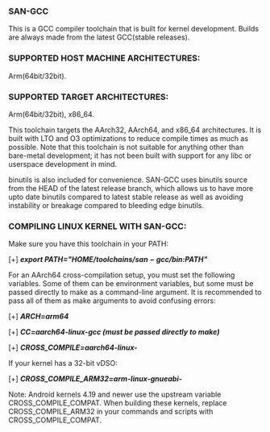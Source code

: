 ###                 SAN-GCC

This is a GCC compiler toolchain that is built for kernel development. Builds are always made from the latest GCC(stable releases).

### SUPPORTED HOST MACHINE ARCHITECTURES:
Arm(64bit/32bit).

### SUPPORTED TARGET ARCHITECTURES:
Arm(64bit/32bit),
x86_64.

This toolchain targets the AArch32, AArch64, and x86_64 architectures. It is built with LTO and O3 optimizations to reduce compile times as much as possible. Note that this toolchain is not suitable for anything other than bare-metal development; it has not been built with support for any libc or userspace development in mind.

binutils is also included for convenience. SAN-GCC uses binutils source from the HEAD of the latest release branch, which allows us to have more upto date binutils compared to latest stable release as well as avoiding instability or breakage compared to bleeding edge binutils.

### COMPILING LINUX KERNEL WITH SAN-GCC:

Make sure you have this toolchain in your PATH:

[+] ***export PATH="$HOME/toolchains/san-gcc/bin:$PATH"***

For an AArch64 cross-compilation setup, you must set the following variables. Some of them can be environment variables, but some must be passed directly to make as a command-line argument. It is recommended to pass all of them as make arguments to avoid confusing errors:

[+] ***ARCH=arm64***

[+] ***CC=aarch64-linux-gcc (must be passed directly to make)***

[+] ***CROSS_COMPILE=aarch64-linux-***

If your kernel has a 32-bit vDSO:

[+] ***CROSS_COMPILE_ARM32=arm-linux-gnueabi-***

Note: Android kernels 4.19 and newer use the upstream variable CROSS_COMPILE_COMPAT. When building these kernels, replace CROSS_COMPILE_ARM32 in your commands and scripts with CROSS_COMPILE_COMPAT.